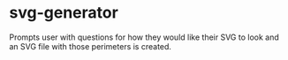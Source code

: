 # svg-generator
Prompts user with questions for how they would like their SVG to look and an SVG file with those perimeters is created. 
